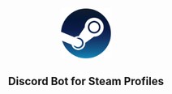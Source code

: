 <p align="center">
  <img src="./images/steam-icon.png" alt="Steam Icon" width="100" height="100">
</p>

<h2 align="center">Discord Bot for Steam Profiles</h2>

